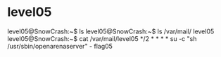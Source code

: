 # level05

level05@SnowCrash:~$ ls
level05@SnowCrash:~$ ls /var/mail/
level05
level05@SnowCrash:~$ cat /var/mail/level05 
*/2 * * * * su -c "sh /usr/sbin/openarenaserver" - flag05
